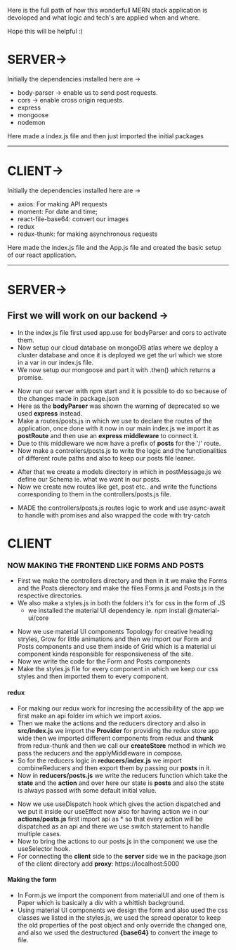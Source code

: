 Here is the full path of how this wonderfull MERN stack application is devoloped and what logic and tech's are applied when and where.

Hope this will be helpful :)

# SERVER->

Initially the dependencies installed here are ->

- body-parser -> enable us to send post requests.
- cors -> enable cross origin requests.
- express
- mongoose
- nodemon

Here made a index.js file and then just imported the initial packages

---

# CLIENT->

Initially the dependencies installed here are ->

- axios: For making API requests
- moment: For date and time;
- react-file-base64: convert our images
- redux
- redux-thunk: for making asynchronous requests

Here made the index.js file and the App.js file and created the basic setup of our react application.

---

# SERVER->

## First we will work on our backend ->

- In the index.js file first used app.use for bodyParser and cors to activate them.
- Now setup our cloud database on mongoDB atlas where we deploy a cluster database and once it is deployed we get the url which we store in a var in our index.js file.
- We now setup our mongoose and part it with .then() which returns a promise.

* Now run our server with npm start and it is possible to do so because of the changes made in package.json
* Here as the **bodyParser** was shown the warning of deprecated so we used **express** instead.
* Make a routes/posts.js in which we use to declare the routes of the application, once done with it now in our main index.js we import it as **postRoute** and then use an **express middleware** to connect it.
* Due to this middleware we now have a prefix of **posts** for the '/' route.
* Now make a controllers/posts.js to write the logic and the functionalities of different route paths and also to keep our posts file leaner.

- After that we create a models directory in which in postMessage.js we define our Schema ie. what we want in our posts.
- Now we create new routes like get, post etc.. and write the functions corresponding to them in the controllers/posts.js file.

* MADE the controllers/posts.js routes logic to work and use async-await to handle with promises and also wrapped the code with try-catch

# CLIENT

### NOW MAKING THE FRONTEND LIKE FORMS AND POSTS

- First we make the controllers directory and then in it we make the Forms and the Posts dierectory and make the files Forms.js and Posts.js in the respective directories.
- We also make a styles.js in both the folders it's for css in the form of JS
  - we installed the material UI dependency ie. npm install @material-ui/core

* Now we use material UI components Topology for creative heading stryles, Grow for little animations and then we import our Form and Posts components and use them inside of Grid which is a material ui component kinda responsible for responsiveness of the site.
* Now we write the code for the Form and Posts components
* Make the styles.js file for every component in which we keep our css styles and then imported them to every component.

#### redux

- For making our redux work for incresing the accessibility of the app we first make an api folder im which we import axios.
- Then we make the actions and the reducers directory and also in **src/index.js** we import the **Provider** for providing the redux store app wide then we imported different components from redux and **thunk** from redux-thunk and then we call our **createStore** method in which we pass the reducers and the applyMiddleware in compose.
- So for the reducers logic in **reducers/index.js** we import combineReducers and then export them by passing our **posts** in it.
- Now in **reducers/posts.js** we write the reducers function which take the **state** and the **action** and over here our state is **posts** and also the state is always passed with some default initial value.

* Now we use useDispatch hook which gives the action dispatched and we put it inside our useEffect now also for having action we in our **actions/posts.js** first import api as \* so that every action will be dispatched as an api and there we use switch statement to handle multiple cases.
* Now to bring the actions to our posts.js in the component we use the useSelector hook.
* For connecting the **client** side to the **server** side we in the package.json of the client directory add **proxy**: https://localhost:5000

#### Making the form

- In Form.js we import the component from materialUI and one of them is Paper which is basically a div with a whittish background.
- Using material UI components we design the form and also used the css classes we listed in the styles.js, we used the spread operator to keep the old properties of the post object and only override the changed one, and also we used the destructured **{base64}** to convert the image to file.
